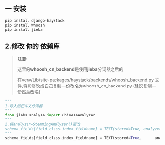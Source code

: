 ## 一 安装

```python
pip install django-haystack
pip install Whoosh
pip install jieba
```

## 2.修改 你的 依赖库

> **注意:**
>
> 这里的**whoosh_cn_backend**是使用**jieba**分词器之后的
>
> 在venv/Lib/site-packages/haystack/backends/whoosh_backend.py 文件,将其修改或自己复制一份改名为whoosh_cn_backend.py (建议复制一份然后改名)

~~~python
"""
1.导入结巴中文分词器
"""
from jieba.analyse import ChineseAnalyzer
"""
2.将analyzer=StemmingAnalyzer()更改
schema_fields[field_class.index_fieldname] = TEXT(stored=True, analyzer=StemmingAnalyzer(), field_boost=field_class.boost, sortable=True)
"""
schema_fields[field_class.index_fieldname] = TEXT(stored=True, 		analyzer=ChineseAnalyzer(), field_boost=field_class.boost, sortable=True)
~~~
